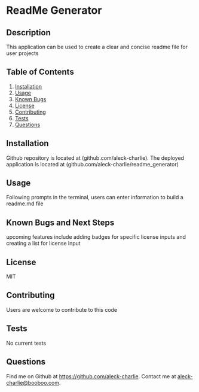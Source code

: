 # ReadMe Generator
## Description
This application can be used to create a clear and concise readme file for user projects
## Table of Contents
1. [Installation](#installation)
2. [Usage](#usage)
3. [Known Bugs](#bug)
4. [License](#license)
5. [Contributing](#contribution)
6. [Tests](#tests)
7. [Questions](#questions)

## Installation

Github repository is located at (github.com/aleck-charlie). The deployed application is located at (github.com/aleck-charlie/readme_generator)

## Usage
Following prompts in the terminal, users can enter information to build a readme.md file

## Known Bugs and Next Steps
upcoming features include adding badges for specific license inputs and creating a list for license input

## License
MIT

## Contributing
Users are welcome to contribute to this code

## Tests
No current tests

## Questions
Find me on Github at https://github.com/aleck-charlie. Contact me at aleck-charlie@booboo.com.
